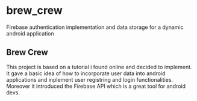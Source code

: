 # brew_crew

Firebase authentication implementation and data storage for a dynamic android application

## Brew Crew

This project is based on a tutorial i found online and decided to implement. It gave a basic idea of how to incorporate user data into android applications and inplement user registring and login functionalities. Moreover it introduced the Firebase API which is a great tool for android devs.
